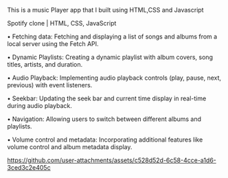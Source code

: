 This is a music Player app that I built using HTML,CSS and Javascript

Spotify clone | HTML, CSS, JavaScript

• Fetching data: Fetching and displaying a list of songs and albums from a local server using the Fetch API.

• Dynamic Playlists: Creating a dynamic playlist with album covers, song titles, artists, and duration.

• Audio Playback: Implementing audio playback controls (play, pause, next, previous) with event listeners.

• Seekbar: Updating the seek bar and current time display in real-time during audio playback.

• Navigation: Allowing users to switch between different albums and playlists.

• Volume control and metadata: Incorporating additional features like volume control and album metadata
display.


https://github.com/user-attachments/assets/c528d52d-6c58-4cce-a1d6-3ced3c2e405c


